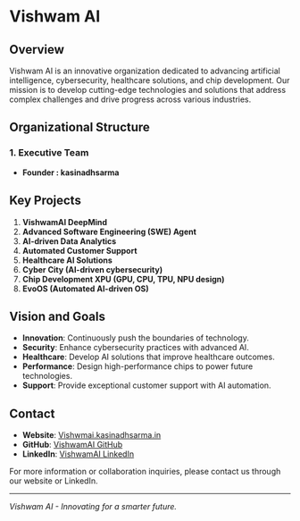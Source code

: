 # Vishwam AI

## Overview

Vishwam AI is an innovative organization dedicated to advancing artificial intelligence, cybersecurity, healthcare solutions, and chip development. Our mission is to develop cutting-edge technologies and solutions that address complex challenges and drive progress across various industries.

## Organizational Structure

### 1. Executive Team
- **Founder : kasinadhsarma**
## Key Projects

1. **VishwamAI DeepMind**
2. **Advanced Software Engineering (SWE) Agent**
3. **AI-driven Data Analytics**
4. **Automated Customer Support**
5. **Healthcare AI Solutions**
6. **Cyber City (AI-driven cybersecurity)**
7. **Chip Development XPU (GPU, CPU, TPU, NPU design)**
8. **EvoOS (Automated AI-driven OS)**

## Vision and Goals

- **Innovation**: Continuously push the boundaries of technology.
- **Security**: Enhance cybersecurity practices with advanced AI.
- **Healthcare**: Develop AI solutions that improve healthcare outcomes.
- **Performance**: Design high-performance chips to power future technologies.
- **Support**: Provide exceptional customer support with AI automation.

## Contact

- **Website**: [Vishwmai.kasinadhsarma.in](http://vishwamai.kasinadhsarma.in)
- **GitHub**: [VishwamAI GitHub](https://github.com/VishwamAI)
- **LinkedIn**: [VishwamAI LinkedIn](https://www.linkedin.com/company/vishwamai)

For more information or collaboration inquiries, please contact us through our website or LinkedIn.

---

_Vishwam AI - Innovating for a smarter future._
